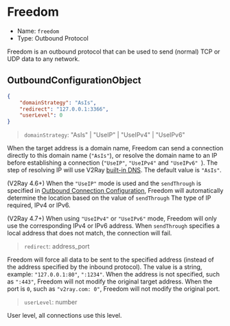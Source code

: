 # Freedom

* Name: `freedom`
* Type: Outbound Protocol

Freedom is an outbound protocol that can be used to send (normal) TCP or UDP data to any network.

## OutboundConfigurationObject

```json
{
    "domainStrategy": "AsIs",
    "redirect": "127.0.0.1:3366",
    "userLevel": 0
}
```

> `domainStrategy`: "AsIs" | "UseIP" | "UseIPv4" | "UseIPv6"

When the target address is a domain name, Freedom can send a connection directly to this domain name (`"AsIs"`), or resolve the domain name to an IP before establishing a connection (`"UseIP"`, `"UseIPv4"` and `"UseIPv6" `). The step of resolving IP will use V2Ray [built-in DNS](../dns.md). The default value is `"AsIs"`.

(V2Ray 4.6+) When the `"UseIP"` mode is used and the `sendThrough` is specified in [Outbound Connection Configuration](../overview.md#outboundobject), Freedom will automatically determine the location based on the value of `sendThrough` The type of IP required, IPv4 or IPv6.

(V2Ray 4.7+) When using `"UseIPv4"` or `"UseIPv6"` mode, Freedom will only use the corresponding IPv4 or IPv6 address. When `sendThrough` specifies a local address that does not match, the connection will fail.

> `redirect`: address_port

Freedom will force all data to be sent to the specified address (instead of the address specified by the inbound protocol). The value is a string, example: `"127.0.0.1:80"`, `":1234"`. When the address is not specified, such as `":443"`, Freedom will not modify the original target address. When the port is `0`, such as `"v2ray.com: 0"`, Freedom will not modify the original port.

> `userLevel`: number

User level, all connections use this level.
